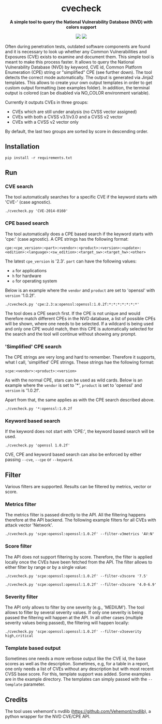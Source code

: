 <h1 align="center">cvecheck</h1>
<p align="center">
<strong>A simple tool to query the National Vulnerability Database (NVD) with colors support</strong>
</p>
<p align="center">
<img src="https://img.shields.io/badge/python-%3E=_3.8-blue"/>
<img src="https://img.shields.io/badge/License-GPLv3-green.svg"/>
</p>

Often during penetration tests, outdated software components are found and it is necessary to look up whether any Common Vulnerabilities and Exposures (CVE) exists to examine and document them. This simple tool is meant to make this process faster. It allows to query the National Vulnerability Database (NVD) by keyword, CVE id, Common Platform Enumeration (CPE) string or "simplified" CPE (see further down). The tool detects the correct mode automatically.
The output is generated via Jinja2 templates. This allows to create your own output templates in order to get custom output formatting (see examples folder). In addition, the terminal output is colored (can be disabled via NO_COLOR environment variable).

Currently it outputs CVEs in three groups:
- CVEs which are still under analysis (no CVSS vector assigned)
- CVEs with both a CVSS v3.1/v3.0 and a CVSS v2 vector
- CVEs with a CVSS v2 vector only

By default, the last two groups are sorted by score in descending order.

## Installation
```pip install -r requirements.txt```

## Run

### CVE search
The tool automatically searches for a specific CVE if the keyword starts with 'CVE-' (case agnostic).

```./cvecheck.py 'CVE-2014-0160'```

### CPE based search
The tool automatically does a CPE based search if the keyword starts with 'cpe:' (case agnostic). A CPE strings has the following format:

``cpe:<cpe_version>:<part>:<vendor>:<product>:<version>:<update>:<edition>:<language>:<sw_edition>:<target_sw>:<target_hw>:<other>``

The latest ``cpe_version`` is '2.3'. ``part`` can have the following values:
- ``a`` for applications
- ``h`` for hardware
- ``o`` for operating system

Below is an example where the ``vendor`` and ``product`` are set to 'openssl' with ``version`` '1.0.2f'.

```./cvecheck.py 'cpe:2.3:a:openssl:openssl:1.0.2f:*:*:*:*:*:*:*'```

The tool does a CPE search first. If the CPE is not unique and would therefore match different CPEs in the NVD database, a list of possible CPEs will be shown, where one needs to be selected. If a wildcard is being used and only one CPE would match, then this CPE is automatically selected for the search and the tool will continue without showing any prompt.

### 'Simplified' CPE search
The CPE strings are very long and hard to remember. Therefore it supports, what I call, 'simplified' CPE strings. These strings hae the following format:

``scpe:<vendor>:<product>:<version>``

As with the normal CPE, stars can be used as wild cards. Below is an example where the ``vendor`` is set to '*', ``product`` is set to 'openssl' and ``version`` is '1.0.2f'.

Apart from that, the same applies as with the CPE search described above.

```./cvecheck.py '*:openssl:1.0.2f```

### Keyword based search
If the keyword does not start with 'CPE:', the keyword based search will be used.

```./cvecheck.py 'openssl 1.0.2f'```

CVE, CPE and keyword based search can also be enforced by either passing ``--cve``, ``--cpe`` or ``--keyword``.

## Filter
Various filters are supported. Results can be filtered by metrics, vector or score. 

### Metrics filter
The metrics filter is passed directly to the API. All the filtering happens therefore at the API backend. The following example filters for all CVEs with attack vector 'Network'.

```./cvecheck.py 'scpe:openssl:openssl:1.0.2f' --filter-v3metrics 'AV:N'```

### Score filter
The API does not support filtering by score. Therefore, the filter is applied locally once the CVEs have been fetched from the API. The filter allows to either filter by range or by a single value:

```./cvecheck.py 'scpe:openssl:openssl:1.0.2f' --filter-v3score '7.5'```

```./cvecheck.py 'scpe:openssl:openssl:1.0.2f' --filter-v3score '4.0-6.9'```

### Severity filter
The API only allows to filter by one severity (e.g., 'MEDIUM'). The tool allows to filter by several severity values. If only one severity is being passed the filtering will happen at the API. In all other cases (multiple severity values being passed), the filtering will happen locally:

```./cvecheck.py 'scpe:openssl:openssl:1.0.2f' --filter-v3severity high,critical```

### Template based output
Sometimes one needs a more verbose output like the CVE id, the base scores as well as the description. Sometimes, e.g, for a table in a report, one only needs a list of CVEs without any description but with most recent CVSS base score. For this, template support was added. Some examples are in the example directory. The templates can simply passed with the ``--template`` parameter.


## Credits
The tool uses vehemont's nvdlib (https://github.com/Vehemont/nvdlib), a python wrapper for the NVD CVE/CPE API.
